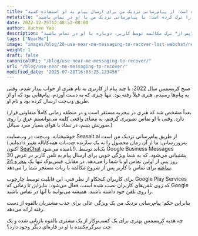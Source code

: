 ```yaml
---
title: "کاربر وب‌چت را ترک کرده است: از پیام‌رسانی نزدیک من برای ارسال پیام به او استفاده کنید!"
metatitle: "کاربر وب‌چت را ترک کرده است: با پیام‌رسانی نزدیک من با او در تماس باشید!"
date: 2022-12-25T12:48:52-08:00
author: Xuchen Yao
description: "پیام‌رسانی نزدیک من یک مشکل وب‌چت را حل می‌کند: حتی *پس از* ترک مکالمه توسط کاربر، دوباره با او در تماس باشید."
tags: ["NearMe"]
image: "images/blog/28-use-near-me-messaging-to-recover-lost-webchat/near-me-messaging-google-business-messages-recover-webchat.png"
weight: 1
draft: false
canonicalURL: "/blog/use-near-me-messaging-to-recover/"
url: "/blog/use-near-me-messaging-to-recover/"
modified_date: "2025-07-28T16:03:25.123456"
---
```


صبح کریسمس سال 2022، با چند پیام از کاربری به نام هنری از خواب بیدار شدم. وقتی به پیام‌ها رسیدم، هنری قبلاً رفته بود. تنها چیزی که به دست آوردم، پیام‌هایی بود که او از طریق وب‌چت ارسال کرده بود و نام او.

(بعداً مشخص شد که هنری در نیجریه مستقر است و در منطقه زمانی کاملاً متفاوتی قرار دارد. وقتی با او تماس تصویری گرفتم، به معنای واقعی کلمه می‌توانستم عرق را روی صورتش ببینم، در تضاد با هوای بسیار سرد سیاتل.)

خوشبختانه، وب‌چت در وب‌سایت Seasalt.ai از طریق پیام‌رسانی نزدیک من است (به‌روزرسانی: ما از آن زمان محصول را به یک سازنده چت‌بات همه‌کاناله تغییر داده‌ایم. اکنون [SeaChat](https://chat.seasalt.ai/?utm_source=blog) نامیده می‌شود!). بک‌اند توسط Google Business Messages پشتیبانی می‌شود، که به شما ویژگی خوبی برای ارسال پیام به تلفن کاربر در عرض 30 روز پس از اولین تماس او با شما را می‌دهد. در مقابل، فیس‌بوک تنها یک [پنجره 24 ساعته](https://developers.facebook.com/docs/messenger-platform/policy/policy-overview/) برای تماس با کاربر پس از شروع مکالمه با ربات مسنجر شما را می‌دهد.

برای کاربران کنجکاو از نظر فنی، این قابلیت توسط چارچوب Google Play Services که روی تلفن‌های کاربران نصب شده است، فعال می‌شود. بنابراین تا زمانی که Google را روی تلفن خود داشته باشند، همیشه می‌توانید با آنها در تماس باشید.

بنابراین حکم: پیام‌رسانی نزدیک من یک ویژگی عالی برای جذب مشتریان بالقوه از دست رفته ارائه می‌دهد.

چه هدیه کریسمس بهتری برای یک کسب‌وکار از یک مشتری بالقوه بازیابی شده و یک چت سرگرم‌کننده با او در قاره‌ای دیگر وجود دارد؟
